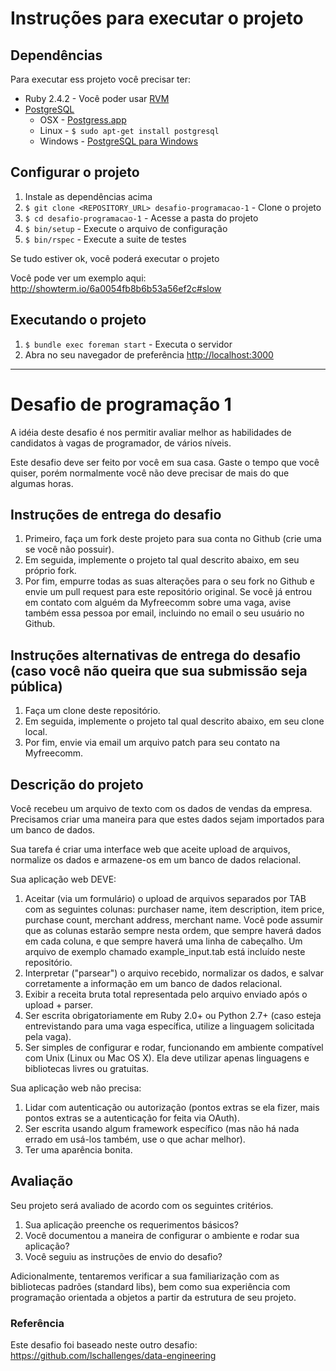# Instruções para executar o projeto

## Dependências

Para executar ess projeto você precisar ter:

* Ruby 2.4.2 - Você poder usar [RVM](http://rvm.io)
* [PostgreSQL](http://www.postgresql.org/)
  * OSX - [Postgress.app](http://postgresapp.com/)
  * Linux - `$ sudo apt-get install postgresql`
  * Windows - [PostgreSQL para Windows](http://www.postgresql.org/download/windows/)

## Configurar o projeto

1. Instale as dependências acima
2. `$ git clone <REPOSITORY_URL> desafio-programacao-1` - Clone o projeto
3. `$ cd desafio-programacao-1` - Acesse a pasta do projeto
4. `$ bin/setup` - Execute o arquivo de configuração
5. `$ bin/rspec` - Execute a suite de testes

Se tudo estiver ok, você poderá executar o projeto

Você pode ver um exemplo aqui: http://showterm.io/6a0054fb8b6b53a56ef2c#slow

## Executando o projeto

1. `$ bundle exec foreman start` - Executa o servidor
2. Abra no seu navegador de preferência [http://localhost:3000](http://localhost:3000)

--------------

# Desafio de programação 1
A idéia deste desafio é nos permitir avaliar melhor as habilidades de candidatos à vagas de programador, de vários níveis.

Este desafio deve ser feito por você em sua casa. Gaste o tempo que você quiser, porém normalmente você não deve precisar de mais do que algumas horas.

## Instruções de entrega do desafio
1. Primeiro, faça um fork deste projeto para sua conta no Github (crie uma se você não possuir).
1. Em seguida, implemente o projeto tal qual descrito abaixo, em seu próprio fork.
1. Por fim, empurre todas as suas alterações para o seu fork no Github e envie um pull request para este repositório original. Se você já entrou em contato com alguém da Myfreecomm sobre uma vaga, avise também essa pessoa por email, incluindo no email o seu usuário no Github.

## Instruções alternativas de entrega do desafio (caso você não queira que sua submissão seja pública)
1. Faça um clone deste repositório.
1. Em seguida, implemente o projeto tal qual descrito abaixo, em seu clone local.
1. Por fim, envie via email um arquivo patch para seu contato na Myfreecomm.

## Descrição do projeto
Você recebeu um arquivo de texto com os dados de vendas da empresa. Precisamos criar uma maneira para que estes dados sejam importados para um banco de dados.

Sua tarefa é criar uma interface web que aceite upload de arquivos, normalize os dados e armazene-os em um banco de dados relacional.

Sua aplicação web DEVE:

1. Aceitar (via um formulário) o upload de arquivos separados por TAB com as seguintes colunas: purchaser name, item description, item price, purchase count, merchant address, merchant name. Você pode assumir que as colunas estarão sempre nesta ordem, que sempre haverá dados em cada coluna, e que sempre haverá uma linha de cabeçalho. Um arquivo de exemplo chamado example_input.tab está incluído neste repositório.
1. Interpretar ("parsear") o arquivo recebido, normalizar os dados, e salvar corretamente a informação em um banco de dados relacional.
1. Exibir a receita bruta total representada pelo arquivo enviado após o upload + parser.
1. Ser escrita obrigatoriamente em Ruby 2.0+ ou Python 2.7+ (caso esteja entrevistando para uma vaga específica, utilize a linguagem solicitada pela vaga).
1. Ser simples de configurar e rodar, funcionando em ambiente compatível com Unix (Linux ou Mac OS X). Ela deve utilizar apenas linguagens e bibliotecas livres ou gratuitas.

Sua aplicação web não precisa:

1. Lidar com autenticação ou autorização (pontos extras se ela fizer, mais pontos extras se a autenticação for feita via OAuth).
1. Ser escrita usando algum framework específico (mas não há nada errado em usá-los também, use o que achar melhor).
1. Ter uma aparência bonita.

## Avaliação
Seu projeto será avaliado de acordo com os seguintes critérios. 

1. Sua aplicação preenche os requerimentos básicos?
1. Você documentou a maneira de configurar o ambiente e rodar sua aplicação?
1. Você seguiu as instruções de envio do desafio?

Adicionalmente, tentaremos verificar a sua familiarização com as bibliotecas padrões (standard libs), bem como sua experiência com programação orientada a objetos a partir da estrutura de seu projeto.

### Referência

Este desafio foi baseado neste outro desafio: https://github.com/lschallenges/data-engineering
